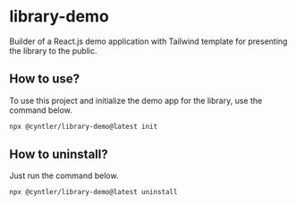 # library-demo

Builder of a React.js demo application with Tailwind template for presenting the library to the public.

## How to use?

To use this project and initialize the demo app for the library, use the command below.

```sh
npx @cyntler/library-demo@latest init
```

## How to uninstall?

Just run the command below.

```sh
npx @cyntler/library-demo@latest uninstall
```
